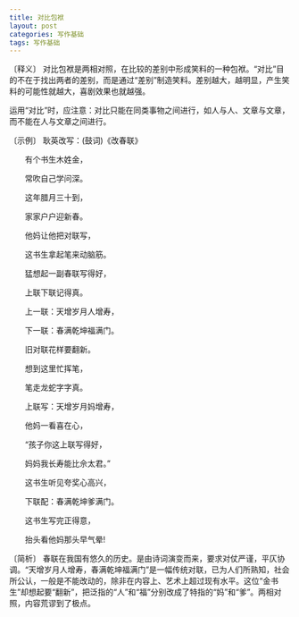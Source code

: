 ```yaml
---
title: 对比包袱
layout: post
categories: 写作基础
tags: 写作基础
---
```


〔释义〕 对比包袱是两相对照，在比较的差别中形成笑料的一种包袱。“对比”目的不在于找出两者的差别，而是通过“差别”制造笑料。差别越大，越明显，产生笑料的可能性就越大，喜剧效果也就越强。

运用“对比”时，应注意：对比只能在同类事物之间进行，如人与人、文章与文章，而不能在人与文章之间进行。

〔示例〕 耿英改写：(鼓词)《改春联》

　　有个书生木姓金，

　　常吹自己学问深。

　　这年腊月三十到，

　　家家户户迎新春。

　　他妈让他把对联写，

　　这书生拿起笔来动脑筋。

　　猛想起一副春联写得好，

　　上联下联记得真。

　　上一联：天增岁月人增寿，

　　下一联：春满乾坤福满门。

　　旧对联花样要翻新。

　　想到这里忙挥笔，

　　笔走龙蛇字字真。

　　上联写：天增岁月妈增寿，

　　他妈一看喜在心，

　　“孩子你这上联写得好，

　　妈妈我长寿能比佘太君。”

　　这书生听见夸奖心高兴，

　　下联配：春满乾坤爹满门。

　　这书生写完正得意，

　　抬头看他妈那头早气晕!

〔简析〕 春联在我国有悠久的历史。是由诗词演变而来，要求对仗严谨，平仄协调。“天增岁月人增寿，春满乾坤福满门”是一幅传统对联，已为人们所熟知，社会所公认，一般是不能改动的，除非在内容上、艺术上超过现有水平。这位“金书生”却想起要“翻新”，把泛指的“人”和“福”分别改成了特指的“妈”和“爹”。两相对照，内容荒谬到了极点。 
